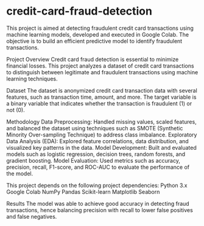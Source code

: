 # credit-card-fraud-detection
This project is aimed at detecting fraudulent credit card transactions using machine learning models, developed and executed in Google Colab. The objective is to build an efficient predictive model to identify fraudulent transactions.

Project Overview
Credit card fraud detection is essential to minimize financial losses. This project analyzes a dataset of credit card transactions to distinguish between legitimate and fraudulent transactions using machine learning techniques.

Dataset
The dataset is anonymized credit card transaction data with several features, such as transaction time, amount, and more. The target variable is a binary variable that indicates whether the transaction is fraudulent (1) or not (0).

Methodology
Data Preprocessing: Handled missing values, scaled features, and balanced the dataset using techniques such as SMOTE (Synthetic Minority Over-sampling Technique) to address class imbalance.
Exploratory Data Analysis (EDA): Explored feature correlations, data distribution, and visualized key patterns in the data.
Model Development: Built and evaluated models such as logistic regression, decision trees, random forests, and gradient boosting.
Model Evaluation: Used metrics such as accuracy, precision, recall, F1-score, and ROC-AUC to evaluate the performance of the model.

This project depends on the following project dependencies:
Python 3.x
Google Colab
NumPy
Pandas
Scikit-learn
Matplotlib
Seaborn

Results
The model was able to achieve good accuracy in detecting fraud transactions, hence balancing precision with recall to lower false positives and false negatives.

